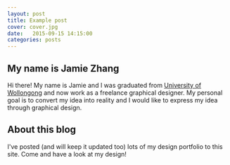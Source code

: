 ```yaml
---
layout: post
title: Example post
cover: cover.jpg
date:   2015-09-15 14:15:00
categories: posts
---
```


## My name is Jamie Zhang

Hi there! My name is Jamie and I was graduated from [University of Wollongong](http://www.uow.edu.au) and now work as a freelance graphical designer. My personal goal is to convert my idea into reality and I would like to express my idea through graphical design.

## About this blog

I've posted (and will keep it updated too) lots of my design portfolio to this site. Come and have a look at my design!